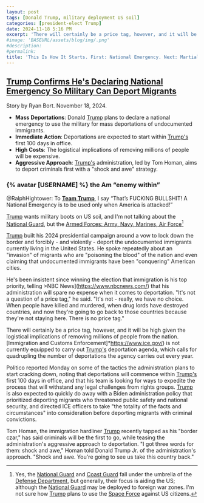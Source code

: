 ```yaml
---
layout: post
tags: [Donald Trump, military deployment US soil]
categories: [president-elect Trump]
date: 2024-11-18 5:16 PM
excerpt: 'There will certainly be a price tag, however, and it will be high given the logistical implications of removing millions of people from the nation.'
#image: 'BASEURL/assets/blog/img/.png'
#description:
#permalink:
title: 'This Is How It Starts. First: National Emergency. Next: Martial Law. Armed Forces Boots On US Soil Face-off With Citizens'
---
```



## [Trump Confirms He's Declaring National Emergency So Military Can Deport Migrants](https://www.rollingstone.com/politics/politics-news/trump-national-emergency-military-deportations-1235169953/)

Story by Ryan Bort. November 18, 2024.

- **Mass Deportations**: Donald [Trump](https://x.com/realdonaldtrump) plans to declare a national emergency to use the military for mass deportations of undocumented immigrants.
- **Immediate Action**: Deportations are expected to start within [Trump's](,https://x.com/realdonaldtrump) first 100 days in office.
- **High Costs**: The logistical implications of removing millions of people will be expensive.
- **Aggressive Approach**: [Trump's](https://x.com/realdonaldtrump) administration, led by Tom Homan, aims to deport criminals first with a "shock and awe" strategy.

### {% avatar [USERNAME] %} the Am “enemy within”

@RalphHightower: To **[Team Trump](https://x.com/realdonaldtrump)**, I say “That’s FUCKING BULLSHIT! A National Emergency is to be used only when America is attacked!”

[Trump](https://x.com/realdonaldtrump) wants military boots on US soil, and I'm not talking about the [National Guard](https://www.nationalguard.mil/), but the [Armed Forces: Army, Navy, Marines, Air Force](https://www.defense.gov/About/our-forces/)[^31]

[^31]: Yes, the [National Guard](http://www.nationalguard.mil/) and [Coast Guard](https://www.uscg.mil/) fall under the umbrella of the [Defense Department](https://defense.gov), but generally, their focus is aiding the US; although the [National Guard](https:www.nationalguard.mil) may be deployed to foreign war zones. I'm not sure how [Trump](https://x.com/realdonaldtrump) plans to use the [Space Force](https://www.spaceforce.mil/) against US citizens.

[Trump](https://x.com/realdonaldtrump) built his 2024 presidential campaign around a vow to lock down the border and forcibly - and violently - deport the undocumented immigrants currently living in the United States. He spoke repeatedly about an "invasion" of migrants who are "poisoning the blood" of the nation and even claiming that undocumented immigrants have been "conquering" American cities.

He's been insistent since winning the election that immigration is his top priority, telling >NBC News](https://www.nbcnews.com/) that his administration will spare no expense when it comes to deportation. "It's not a question of a price tag," he said. "It's not - really, we have no choice. When people have killed and murdered, when drug lords have destroyed countries, and now they're going to go back to those countries because they're not staying here. There is no price tag."

There will certainly be a price tag, however, and it will be high given the logistical implications of removing millions of people from the nation. [Immigration and Customs Enforcement]*https://www.ice.gov/) is not currently equipped to carry out [Trump's](https://x.com/realdonaldtrump) deportation agenda, which calls for quadrupling the number of deportations the agency carries out every year.

Politico reported Monday on some of the tactics the administration plans to start cracking down, noting that deportations will commence within [Trump's](https://x.com/realdonaldtrump) first 100 days in office, and that his team is looking for ways to expedite the process that will withstand any legal challenges from rights groups. [Trump](https://x.com/realdonaldtrump) is also expected to quickly do away with a Biden administration policy that prioritized deporting migrants who threatened public safety and national security, and directed ICE officers to take "the totality of the facts and circumstances" into consideration before deporting migrants with criminal convictions.

Tom Homan, the immigration hardliner [Trump](https://x.com/realdonaldtrump) recently tapped as his "border czar," has said criminals will be the first to go, while teasing the administration's aggressive approach to deportation. "I got three words for them: shock and awe," Homan told Donald Trump Jr. of the administration's approach. "Shock and awe. You're going to see us take this country back."
